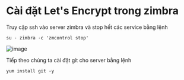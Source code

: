 # Cài đặt Let's Encrypt trong zimbra

Truy cập ssh vào server zimbra và stop hết các service bằng lệnh

`su - zimbra -c 'zmcontrol stop'`

![image](https://user-images.githubusercontent.com/62273292/163748581-e003af5f-c423-4793-af76-22d087cec6b5.png)

Tiếp theo chúng ta cài đặt git cho server bằng lệnh

`yum install git -y`

